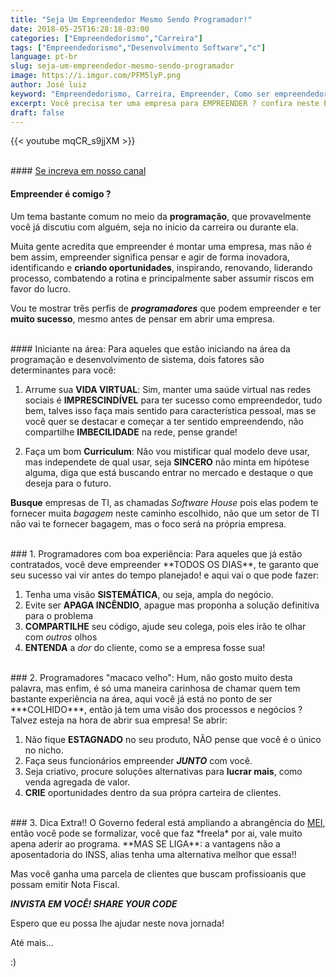 ```yaml
---
title: "Seja Um Empreendedor Mesmo Sendo Programador!"
date: 2018-05-25T16:28:18-03:00
categories: ["Empreendedorismo","Carreira"]
tags: ["Empreendedorismo","Desenvolvimento Software","c"]
language: pt-br
slug: seja-um-empreendedor-mesmo-sendo-programador
image: https://i.imgur.com/PFM5lyP.png
author: José luiz
keyword: "Empreendedorismo, Carreira, Empreender, Como ser empreendedor"
excerpt: Você precisa ter uma empresa para EMPREENDER ? confira neste POST que você pode empreender antes mesmo do CNPJ.
draft: false
---
```



 {{< youtube mqCR_s9jjXM >}}

<br>
#### <a href="https://www.youtube.com/user/thetvisco?sub_confirmation=1" target="_blank">Se increva em nosso canal</a>
<br>

#### Empreender é comigo ?
Um tema bastante comum no meio da **programação**, que provavelmente você já discutiu com alguém, seja no inicio da carreira ou durante ela.

Muita gente acredita que empreender é montar uma empresa, mas não é bem assim, empreender significa pensar e agir de forma inovadora, identificando e **criando oportunidades**, inspirando, renovando, liderando processo, combatendo a rotina e principalmente saber assumir riscos em favor do lucro.

Vou te mostrar três perfis de ***programadores*** que podem empreender e ter **muito sucesso**, mesmo antes de pensar em abrir uma empresa.

<Br>
#### Iniciante na área: 
Para aqueles que estão iniciando na área da programação e desenvolvimento de sistema, dois fatores são determinantes para você:

1. Arrume sua **VIDA VIRTUAL**: Sim, manter uma saúde virtual nas redes sociais é **IMPRESCINDÍVEL** para ter sucesso como empreendedor, tudo bem, talves isso faça mais sentido para característica pessoal, mas se você quer 
se destacar e começar a ter sentido empreendendo, não compartilhe **IMBECILIDADE** na rede, pense grande!

2. Faça um bom **Curriculum**: Não vou mistificar qual modelo deve usar, mas independete de qual usar, seja **SINCERO** não minta em hipótese alguma, diga que está buscando entrar no mercado e destaque o que deseja para o futuro. 

**Busque** empresas de TI, as chamadas *Software House* pois elas podem te fornecer muita *bagagem* neste caminho escolhido, não que um setor de TI não vai te fornecer bagagem, mas o foco será na própria empresa.


<Br>
### 1. Programadores com boa experiência: 
Para aqueles que já estão contratados, você deve empreender **TODOS OS DIAS**, te garanto que seu sucesso vai vir antes do tempo planejado! e aqui vai o que pode fazer:

1. Tenha uma visão **SISTEMÁTICA**, ou seja, ampla do negócio.
2. Evite ser **APAGA INCÊNDIO**, apague mas proponha a solução definitiva para o problema
3. **COMPARTILHE** seu código, ajude seu colega, pois eles irão te olhar com *outros* olhos
4. **ENTENDA** a *dor* do cliente, como se a empresa fosse sua!

<Br>
### 2. Programadores "macaco velho": 
Hum, não gosto muito desta palavra, mas enfim, é só uma maneira carinhosa de chamar quem tem bastante experiência na área, aqui você já está no ponto de ser ***COLHIDO***, então já tem uma visão dos processos e negócios ? Talvez esteja na hora de abrir sua empresa! Se abrir:

1. Não fique **ESTAGNADO** no seu produto, NÃO pense que você é o único no nicho.
2. Faça seus funcionários empreender ***JUNTO*** com você.
3. Seja criativo, procure soluções alternativas para **lucrar mais**, como venda agregada de valor.
4. **CRIE** oportunidades dentro da sua própra carteira de clientes.

<Br>
### 3. Dica Extra!!
O Governo federal está ampliando a abrangência do <a href="http://www.portaldoempreendedor.gov.br/" target="_blank">MEI</a>, então você pode se formalizar, você que faz *freela* por ai, vale muito apena aderir ao
programa. **MAS SE LIGA**: a vantagens não a aposentadoria do INSS, alias tenha uma alternativa melhor que essa!!

Mas você ganha uma parcela de clientes que buscam profissioanis que possam emitir Nota Fiscal.

***INVISTA EM VOCÊ! SHARE YOUR CODE***

Espero que eu possa lhe ajudar neste nova jornada!

Até mais...

:)